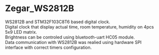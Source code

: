 # Zegar_WS2812B

WS2812B and STM32F103C8T6 based digital clock.  
Digital clock that display actual time, room temperature, humidity on 4pcs 5x9 LED matrix.  
Brightness can be controled using bluetooth-uart HC05 module.  
Data communication with WS2812B was realied using hardware SPI interface with correct timers configuration.
